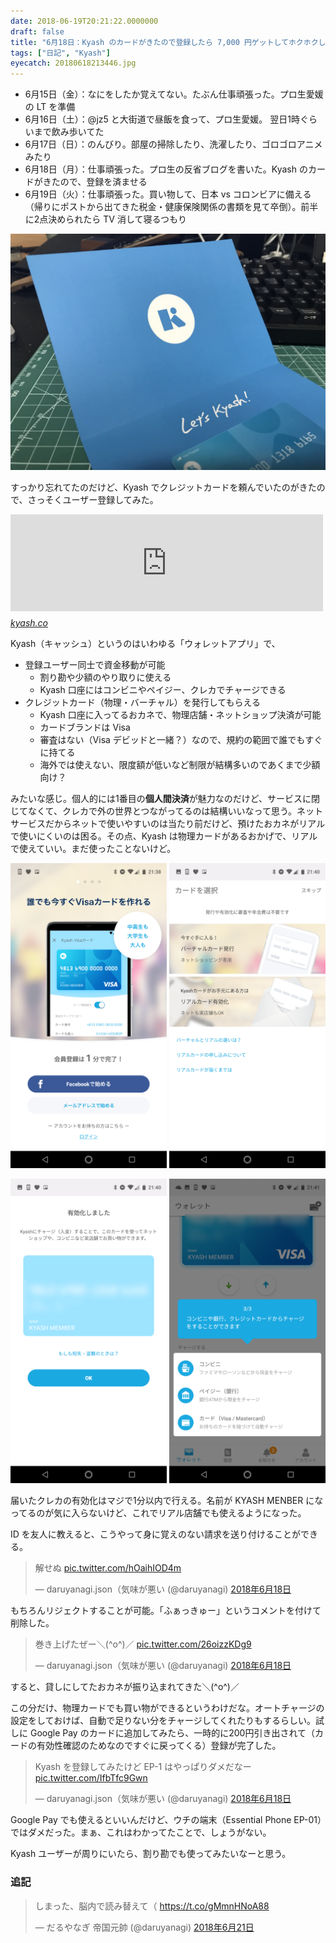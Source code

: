 ```yaml
---
date: 2018-06-19T20:21:22.0000000
draft: false
title: "6月18日：Kyash のカードがきたので登録したら 7,000 円ゲットしてホクホクした"
tags: ["日記", "Kyash"]
eyecatch: 20180618213446.jpg
---
```


<ul>
<li>6月15日（金）：なにをしたか覚えてない。たぶん仕事頑張った。プロ生愛媛の LT を準備</li>
<li>6月16日（土）：@jz5 と大街道で昼飯を食って、プロ生愛媛。 翌日1時ぐらいまで飲み歩いてた</li>
<li>6月17日（日）：のんびり。部屋の掃除したり、洗濯したり、ゴロゴロアニメみたり</li>
<li>6月18日（月）：仕事頑張った。プロ生の反省ブログを書いた。Kyash のカードがきたので、登録を済ませる</li>
<li>6月19日（火）：仕事頑張った。買い物して、日本 vs コロンビアに備える（帰りにポストから出てきた税金・健康保険関係の書類を見て卒倒）。前半に2点決められたら TV 消して寝るつもり</li>
</ul><p><span itemscope itemtype="http://schema.org/Photograph"><img src="20180618213446.jpg" alt="f:id:daruyanagi:20180618213446j:plain" title="f:id:daruyanagi:20180618213446j:plain" class="hatena-fotolife" itemprop="image"></span></p><p>すっかり忘れてたのだけど、Kyash でクレジットカードを頼んでいたのがきたので、さっそくユーザー登録してみた。</p><p><iframe src="https://hatenablog-parts.com/embed?url=https%3A%2F%2Fkyash.co%2F" title="ウォレットアプリ Kyash - 買い物も割り勘もスマホ1つで" class="embed-card embed-webcard" scrolling="no" frameborder="0" style="display: block; width: 100%; height: 155px; max-width: 500px; margin: 10px 0px;"></iframe><cite class="hatena-citation"><a href="https://kyash.co/">kyash.co</a></cite></p><p>Kyash（キャッシュ）というのはいわゆる「ウォレットアプリ」で、</p>

<ul>
<li>登録ユーザー同士で資金移動が可能
<ul>
<li>割り勘や少額のやり取りに使える</li>
<li>Kyash 口座にはコンビニやペイジー、クレカでチャージできる</li>
</ul></li>
<li>クレジットカード（物理・バーチャル）を発行してもらえる
<ul>
<li>Kyash 口座に入ってるおカネで、物理店舗・ネットショップ決済が可能</li>
<li>カードブランドは Visa</li>
<li>審査はない（Visa デビッドと一緒？）なので、規約の範囲で誰でもすぐに持てる</li>
<li>海外では使えない、限度額が低いなど制限が結構多いのであくまで少額向け？</li>
</ul></li>
</ul><p>みたいな感じ。個人的には1番目の<b>個人間決済</b>が魅力なのだけど、サービスに閉じてなくて、クレカで外の世界とつながってるのは結構いいなって思う。ネットサービスだからネットで使いやすいのは当たり前だけど、預けたおカネがリアルで使いにくいのは困る。その点、Kyash は物理カードがあるおかげで、リアルで使えていい。まだ使ったことないけど。</p><p><span itemscope itemtype="http://schema.org/Photograph"><img src="20180619201158.png" alt="f:id:daruyanagi:20180619201158p:plain:w250" title="f:id:daruyanagi:20180619201158p:plain:w250" class="hatena-fotolife" style="width:250px" itemprop="image"></span> <span itemscope itemtype="http://schema.org/Photograph"><img src="20180619201207.png" alt="f:id:daruyanagi:20180619201207p:plain:w250" title="f:id:daruyanagi:20180619201207p:plain:w250" class="hatena-fotolife" style="width:250px" itemprop="image"></span></p><p><span itemscope itemtype="http://schema.org/Photograph"><img src="20180619201216.png" alt="f:id:daruyanagi:20180619201216p:plain:w250" title="f:id:daruyanagi:20180619201216p:plain:w250" class="hatena-fotolife" style="width:250px" itemprop="image"></span> <span itemscope itemtype="http://schema.org/Photograph"><img src="20180619201225.png" alt="f:id:daruyanagi:20180619201225p:plain:w250" title="f:id:daruyanagi:20180619201225p:plain:w250" class="hatena-fotolife" style="width:250px" itemprop="image"></span></p><p>届いたクレカの有効化はマジで1分以内で行える。名前が KYASH MENBER になってるのが気に入らないけど、これでリアル店舗でも使えるようになった。</p><p>ID を友人に教えると、こうやって身に覚えのない請求を送り付けることができる。</p><p><blockquote class="twitter-tweet" data-lang="ja"><p lang="ja" dir="ltr">解せぬ <a href="https://t.co/hOaihIOD4m">pic.twitter.com/hOaihIOD4m</a></p>&mdash; daruyanagi.json（気味が悪い (@daruyanagi) <a href="https://twitter.com/daruyanagi/status/1008695880742940672?ref_src=twsrc%5Etfw">2018年6月18日</a></blockquote><script async src="https://platform.twitter.com/widgets.js" charset="utf-8"></script></p><p>もちろんリジェクトすることが可能。「ふぁっきゅー」というコメントを付けて削除した。</p><p><blockquote class="twitter-tweet" data-lang="ja"><p lang="ja" dir="ltr">巻き上げたぜー＼(^o^)／ <a href="https://t.co/26oizzKDg9">pic.twitter.com/26oizzKDg9</a></p>&mdash; daruyanagi.json（気味が悪い (@daruyanagi) <a href="https://twitter.com/daruyanagi/status/1008700115438034944?ref_src=twsrc%5Etfw">2018年6月18日</a></blockquote><script async src="https://platform.twitter.com/widgets.js" charset="utf-8"></script></p><p>すると、貸しにしてたおカネが振り込まれてきた＼(^o^)／</p><p>この分だけ、物理カードでも買い物ができるというわけだな。オートチャージの設定をしておけば、自動で足りない分をチャージしてくれたりもするらしい。試しに Google Pay のカードに追加してみたら、一時的に200円引き出されて（カードの有効性確認のためなのですぐに戻ってくる）登録が完了した。</p><p><blockquote class="twitter-tweet" data-lang="ja"><p lang="ja" dir="ltr">Kyash を登録してみたけど EP-1 はやっぱりダメだなー <a href="https://t.co/IfbTfc9Gwn">pic.twitter.com/IfbTfc9Gwn</a></p>&mdash; daruyanagi.json（気味が悪い (@daruyanagi) <a href="https://twitter.com/daruyanagi/status/1008699715825745920?ref_src=twsrc%5Etfw">2018年6月18日</a></blockquote><script async src="https://platform.twitter.com/widgets.js" charset="utf-8"></script></p><p>Google Pay でも使えるといいんだけど、ウチの端末（Essential Phone EP-01）ではダメだった。まぁ、これはわかってたことで、しょうがない。</p><p>Kyash ユーザーが周りにいたら、割り勘でも使ってみたいなーと思う。</p>

<div class="section">
<h3>追記</h3>
<p><blockquote class="twitter-tweet" data-lang="ja"><p lang="ja" dir="ltr">しまった、脳内で読み替えて（ <a href="https://t.co/gMmnHNoA88">https://t.co/gMmnHNoA88</a></p>&mdash; だるやなぎ 帝国元帥 (@daruyanagi) <a href="https://twitter.com/daruyanagi/status/1009630397813030912?ref_src=twsrc%5Etfw">2018年6月21日</a></blockquote><script async src="https://platform.twitter.com/widgets.js" charset="utf-8"></script></p>

</div>